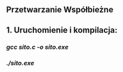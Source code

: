 ## Przetwarzanie Współbieżne

## 1. Uruchomienie i kompilacja:

### _gcc sito.c -o sito.exe_
### _./sito.exe_